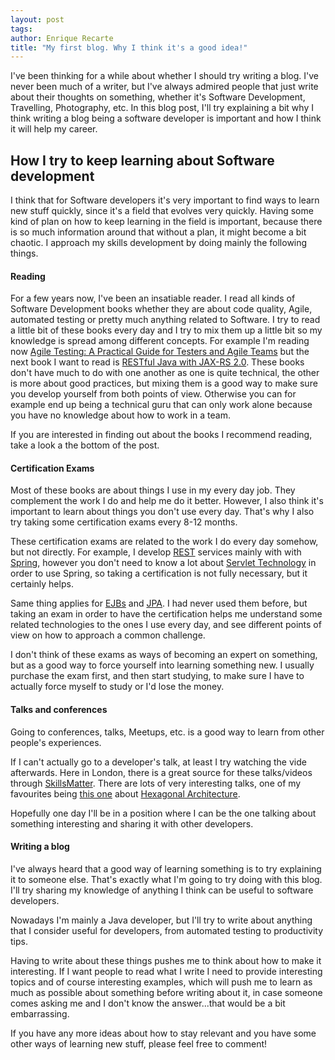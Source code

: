 ```yaml
---
layout: post
tags:
author: Enrique Recarte
title: "My first blog. Why I think it's a good idea!"
---
```


I've been thinking for a while about whether I should try writing a blog. I've never been much of a writer, but I've always
admired people that just write about their thoughts on something, whether it's Software Development, Travelling, Photography, etc.
In this blog post, I'll try explaining a bit why I think writing a blog being a software developer is important and how
I think it will help my career.

## How I try to keep learning about Software development

I think that for Software developers it's very important to find ways to learn new stuff quickly, since it's a field that
evolves very quickly. Having some kind of plan on how to keep learning in the field is important, because there
is so much information around that without a plan, it might become a bit chaotic. I approach my skills development by doing mainly the following things.

#### Reading

For a few years now, I've been an insatiable reader. I read all kinds of Software Development books
whether they are about code quality, Agile, automated testing or pretty much anything related to Software. I try to read a little bit
of these books every day and I try to mix them up a little bit so my knowledge is spread among different concepts. For example
I'm reading now [Agile Testing: A Practical Guide for Testers and Agile Teams](http://www.amazon.com/Agile-Testing-Practical-Guide-Testers/dp/0321534468) but the next book I want to
read is [RESTful Java with JAX-RS 2.0](http://www.amazon.com/RESTful-Java-JAX-RS-Bill-Burke/dp/144936134X). These books don't have much to do with one another as one is quite technical, the other is more about good practices, but mixing them is a good way to make sure you develop yourself from both points of view. Otherwise you can for example end up being a technical guru that can only work alone because you have no knowledge about how to work in a team.

If you are interested
in finding out about the books I recommend reading, take a look a the bottom of the post.

#### Certification Exams

Most of these books are about things I use in my every day job. They complement the work I do and help me do it better. However,
I also think it's important to learn about things you don't use every day. That's why I also try taking some certification exams
every 8-12 months.

These certification exams are related to the work I do every day somehow, but not directly. For example, I develop
[REST](http://en.wikipedia.org/wiki/Representational_state_transfer) services mainly with with [Spring](http://spring.io),
however you don't need to know a lot about [Servlet Technology](www.oracle.com/technetwork/java/index-jsp-135475.html)
in order to use Spring, so taking a certification is not fully necessary, but it certainly helps.

Same thing applies for [EJBs](http://www.oracle.com/technetwork/java/javaee/ejb/index.html) and
[JPA](http://www.oracle.com/technetwork/java/javaee/tech/persistence-jsp-140049.html). I had never used them before,
but taking an exam in order to have the certification helps me understand some related technologies to the ones I use every day,
and see different points of view on how to approach a common challenge.

I don't think of these exams as ways of becoming an expert on something, but as a good way to force yourself into learning something new. I usually purchase the exam first, and then start studying, to make sure I have to actually force myself to study or I'd lose the money.

#### Talks and conferences
Going to conferences, talks, Meetups, etc. is a good way to learn from other people's experiences.

If I can't actually go to a developer's talk, at least I try watching the vide afterwards. Here in London, there is a great source for these talks/videos through [SkillsMatter](http://www.skillsmatter.com). There are lots of very interesting talks, one of my favourites being [this one](https://skillsmatter.com/skillscasts/4375-simply-implementing-hexagonal-architectures-with-the-life-preserver-and-spring) about [Hexagonal Architecture](http://alistair.cockburn.us/Hexagonal+architecture).

Hopefully one day I'll be in a position where I can be the one talking about something interesting and sharing it with other developers.

#### Writing a blog

I've always heard that a good way of learning something is to try explaining it to someone else. That's exactly what I'm going to
try doing with this blog. I'll try sharing my knowledge of anything I think can be useful to software developers.

Nowadays I'm mainly a Java developer, but I'll try to write about anything that I consider useful for developers, from
automated testing to productivity tips.

Having to write about these things pushes me to think about how to make it interesting. If I want people to read what I write
I need to provide interesting topics and of course interesting examples, which will push me to learn as much as possible
about something before writing about it, in case someone comes asking me and I don't know the answer...that would be a bit
embarrassing.

If you have any more ideas about how to stay relevant and you have some other ways of learning new stuff, please feel free to comment!
